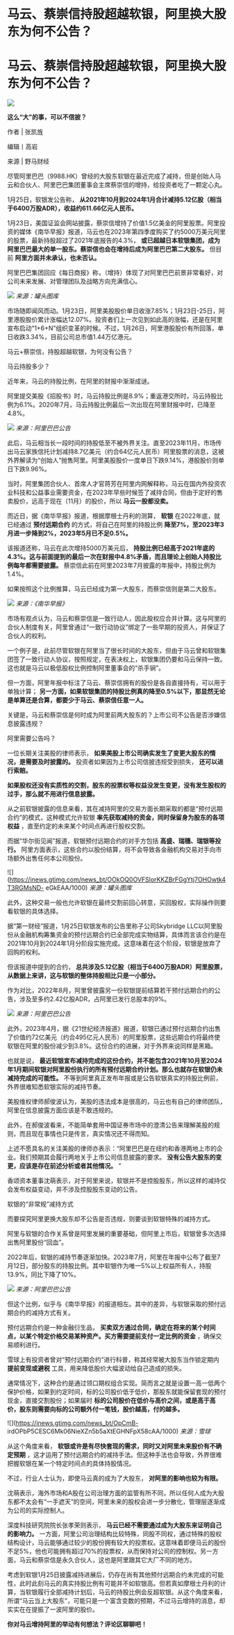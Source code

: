 # 马云、蔡崇信持股超越软银，阿里换大股东为何不公告？

# 马云、蔡崇信持股超越软银，阿里换大股东为何不公告？

![](https://inews.gtimg.com/news_bt/OsYW2FDLhqF9Ow2NX6K4TODr4hleNSqivEIiGi9OxwTf8AA/1000)

**这么“大”的事，可以不信披？**

作者 | 张凯旌

编辑丨高岩

来源 | 野马财经

尽管阿里巴巴（9988.HK）曾经的大股东软银在最近完成了减持，但是创始人马云和合伙人、阿里巴巴集团董事会主席蔡崇信的增持，给投资者吃了一颗定心丸。

1月25日，软银发公告称， **从2021年10月到2024年1月合计减持5.12亿股（相当于6400万股ADR），收益约611.66亿元人民币。**

1月23日，美国证监会网站披露，蔡崇信增持了价值1.5亿美金的阿里股票。阿里投资的媒体《南华早报》报道，马云也在2023年第四季度购买了约5000万美元阿里的股票，最新持股超过了2021年底报告的4.3%，
**或已超越日本软银集团，成为阿里巴巴最大的单一股东。蔡崇信也会在增持后成为阿里巴巴第二大股东。** 但目前 **阿里方面并未承认，也未否认。**

阿里巴巴集团回应《每日商报》称，（增持）体现了对阿里巴巴前景非常看好，对公司未来发展、对管理团队及战略方向充满信心。

![](https://inews.gtimg.com/news_bt/OSbnYUrxUQNajcQxIAhk4-DU9S7kXqsa6dcht2kgHONOwAA/1000)
_来源：罐头图库_

市场随即闻风而动。1月23日，阿里美股股价单日收涨7.85%；1月23日-25日，阿里港股股价累计涨幅达12.07%。投资者们上一次见到如此高的涨幅，还是在阿里宣布启动“1+6+N”组织变革的时候。不过，1月26日，阿里港股股价有所回落，单日收跌3.34%，目前公司总市值1.44万亿港元。

马云+蔡崇信，持股超越软银，为何没有公告？

马云持股多少？

近年来，马云的持股比例，在阿里的财报中渐渐成谜。

阿里提交美股《招股书》时，马云持股比例是8.9%；重返港交所时，马云持股比例为6.1%。2020年7月，马云持股比例最后一次出现在阿里财报中时，已降至4.8%。

![](https://inews.gtimg.com/news_bt/OClB11rnUlaGHoOjuVxZQXf30XhvovSNvAWkk12HoVOrgAA/1000)
_来源：阿里巴巴公告_

此后，马云相当长一段时间的持股低至不被外界关注。直至2023年11月，市场传出马云家族信托计划减持8.7亿美元（约合64亿元人民币）阿里股票的消息，这被外界解读为“创始人”抛售阿里。阿里美股股价一度单日下跌9.14%，港股股价则单日下跌9.96%。

当时，阿里集团合伙人、首席人才官蒋芳在阿里内网解释称，马云在国内外投资农业科技和公益事业需要资金，在2023年早些时候签了减持合同，但由于定好的售卖股价，远高于现在（11月）的股价，所以
**马云一股都没卖。**

而近日，据《南华早报》报道，根据摩根士丹利的测算， **软银** 在2022年底，就已经通过 **预付远期合约** 的方式，将自己在阿里的持股比例
**降至7%，至2023年3月进一步降到2%，2023年5月已不足0.5%。**

该报道还称，马云在此次增持5000万美元后，
**持股比例已经高于2021年底的4.3%。这与前面提到的最后一次在财报中4.8%矛盾，而且理论上创始人持股比例每年都需要披露。**
蔡崇信此前在阿里2023年7月披露的年报中，持股比例为1.4%。

如果按照这个比例推算，马云已经成为第一大股东，而蔡崇信则是第二大股东。

![](https://inews.gtimg.com/news_bt/OGS3MDc6fkFwSAts6YJVwfBttYZR-Q8kFd6U3xvwL_czkAA/1000)
_来源：《南华早报》_

市场有观点认为，马云和蔡崇信是一致行动人，因此股权应合并计算。这与阿里的合伙人制度有关，阿里曾通过“一致行动协议”绑定了一些早期的投资人，并保证了合伙人的权利。

一个例子是，此前尽管软银在阿里当了很长时间的大股东，但由于马云曾和软银集团签了一致行动人协议，按照规定，在表决权上，软银集团仍要和马云保持一致。这也就是马云以极低股权比例控制阿里董事会的“杀手锏”。

但一方面，阿里年报中标注了马云、蔡崇信拥有的股份是各自直接持有，可以用于单独计算；
**另一方面，如果软银集团的持股比例真的降至0.5%以下，那显然无论是单算还是合算，都要少于马云、蔡崇信任意一人。**

关键是，马云和蔡崇信是何时成为阿里前两大股东的？上市公司不公告是否涉嫌信息披露违规？

阿里需要公告吗？

一位长期关注美股的律师表示， **如果美股上市公司确实发生了变更大股东的情况，是需要及时披露的。** 投资者如果因为上市公司信披违规受到损失，
**还可以进行索赔。**

**如果股权还没有实质性的交割，股东的投票权等权益没发生变更，没有发生股权的过手，那么就不用进行信息披露。**

从之前软银披露的信息来看，其在减持阿里的交易方面长期采取的都是“预付远期合约”的模式，这种模式允许软银
**率先获取减持的资金，同时保留身为股东的各项权益** ，直至约定的未来某个时间点再进行股权交割。

而据“华尔街见闻”报道，软银预付远期合约的对手方包括 **高盛、瑞穗、瑞银等投行。**
阿里方面表示，这些合约以股份结算，将不会导致各金融机构交易对手向市场额外出售任何本公司股份。

![](https://inews.gtimg.com/news_bt/OOkOQ0OVFSlorKKZBrFGgYtj7OHOwtk4T3RGMsND-
eGkEAA/1000) _来源：罐头图库_

此外，这种交易一般也允许软银在最终交割前回心转意，买回股权，实际操作则要看软银的具体选择。

据“第一财经”报道，1月25日软银发布的公告里称子公司Skybridge
LLC以阿里股份从金融机构筹集资金的预付远期合约已全部完成实物结算，具体而言该合约是在2021年10月到2024年1月分阶段实施完成。这意味着在这个阶段，软银是放弃了回购的权利。

但该报道中提到的合约， **总共涉及5.12亿股（相当于6400万股ADR）阿里股票，从数据上来讲，这与软银的整体持股相比只是一小部分。**

作为对比，2022年8月，阿里曾披露另一份软银提前结算若干预付远期合约的公告，涉及至多约2.42亿股ADR，占阿里已发行总股本的9%。

![](https://inews.gtimg.com/news_bt/OG11bFTwQTZOfeO5drpgeAjfLrA5XYgwBpSOL8q9stoUkAA/1000)
_来源：阿里巴巴公告_

此外，2023年4月，据《21世纪经济报道》报道，软银已通过预付远期合约出售了价值约72亿美元（约合495亿元人民币）的阿里股票，这些远期合约将最终使软银在阿里的股份减少到3.8%。这份合约的进展，对于外界来说同样是黑箱。

也就是说，
**最近软银宣布减持完成的这份合约，并不能包含2021年10月至2024年1月期间软银对阿里股份执行的所有预付远期合约计划。那么也就存在软银仍未减持完成的可能性。**
不等到阿里真正发布年报或是公告软银真实的持股比例前，外界很难知悉软银实际的减持节奏。

美股维权律师郝俊波认为，美股的违法成本是很高的，马云也有自己的律师团队，阿里在信息披露方面应该是不敢违规的。

此外，在郝俊波看来，不能简单套用中国证券市场中的澄清公告来理解美股的规则，而且现在事情也只是传言，真实情况还不得而知。

上述不愿具名的关注美股的律师亦表示：“阿里巴巴是在纽约和香港两地上市的企业。我们预期其会履行两地关于上市公司信息披露的要求。
**没有公告大股东的变更，应该是存在前述分析或者其他情况。** ”

香颂资本董事沈萌表示，对于阿里来说，软银并不是控股股东，所以这样的减持仅会发布权益变动，并不涉及控股股东变动的公告。

软银的“非常规”减持方式

而要探究阿里更换大股东却不公告是否违规，则要谈到软银特殊的减持方式。

阿里与软银的合作关系曾是阿里发展的重要基础，但阿里上市后，软银曾多次选择出售阿里股份“回血”。

2022年后，软银的减持节奏逐渐加快。2023年7月，阿里在年报中公布了截至7月12日，部分股东的持股比例。其中软银作为唯一5%以上权益所有人，持股13.9%，同比下降了10%。

![](https://inews.gtimg.com/news_bt/On6OUIWMOvdYqV_CitouVCFZw-j2dTpJB0ddP_kQ6orv0AA/1000)
_来源：阿里巴巴公告_

但这个比例，似乎与《南华早报》的报道相左。其中的差异，与软银采取的预付远期合约的减持方式有关。

预付远期合约是一种金融衍生品， **买卖双方通过合同，确定在将来的某个时间点，以某个特定价格交易某种资产。买方需要提前支付一定比例的资金**
，确保交易顺利进行。

雪球上有投资者曾对“预付远期合约”进行科普，称其经常被大股东当作锁定期内 **提前变现或避税** 工具，用来降低股价大幅波动给自己造成的损失。

通常情况下，这种合约是通过领口期权组合实现。简而言之就是设置一高一低两个保护价格，如果到约定时间，标的公司股价低于低价，那股东就能保留套现的预付现金，直接交割股份；如果届时
**标的公司股价在低价与高价之间，或是高于高价，股东则需要向标的公司额外付一笔钱，股价越高，付的越多。**

![](https://inews.gtimg.com/news_bt/OpCmB-
irdOPbP5CESC6Mk06NieXZn5b5aXtEGHNFpX58cAA/1000) _来源：雪球_

从这个角度来看， **软银或许是有尽快套现的需求，同时又对阿里未来股价有不确定预期**
，这才运用了预付远期合约的减持手法。但这种手法也会导致，外界很难把握软银在某一个特定时间点的具体持股情况。

不过，行业人士认为，即使马云真的成为了大股东， **对阿里的影响也较为有限。**

沈萌表示，海外市场和A股在公司治理方面的监管有所不同，所以任何人成为大股东都不太会有“一手遮天”的空间，阿里未来的股权会进一步分散化，管理层逐渐成为公司的实际控制人。

深度科技研究院院长张孝荣则表示， **马云已经不需要通过成为大股东来证明自己的影响力。**
一方面，阿里公司治理结构比较特殊，同股不同权，通过特殊的股权结构设计，马云能够通过较少的股份拥有较大的投票权。这意味着即便马云的股份不足5%，他也可能拥有超过70%的投票权，从而保持对公司的控制权。另一方面，马云和蔡崇信是永久合伙人，这也是阿里跟其它大厂不同的地方。

考虑到软银1月25日披露减持进展后，仍存在尚有其他预付远期合约未完成的可能性，此时此刻马云的真实持股比例有可能并不如软银高。但若真如摩根士丹利的计算，当软银履行全部减持计划后，马云的持股比例会反超软银。从这个角度来看，所谓“马云当上大股东”，可能只是一个富含变数的预期，不过马云增持的消息，却实实在在提振了一波阿里的股价。

**你对马云增持阿里的举动有何想法？评论区聊聊吧！**

